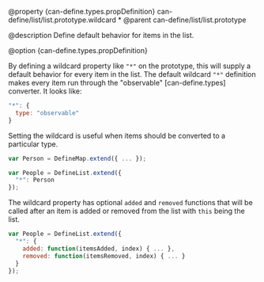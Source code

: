 @property {can-define.types.propDefinition} can-define/list/list.prototype.wildcard *
@parent can-define/list/list.prototype

@description Define default behavior for items in the list.

@option {can-define.types.propDefinition}

By defining a wildcard property like `"*"` on the prototype, this will supply a
default behavior for every item in the list.  The default wildcard `"*"` definition
makes every item run through the "observable" [can-define.types] converter.
It looks like:

```js
"*": {
  type: "observable"
}
```

Setting the wildcard is useful when items should be converted to a particular type.

```js
var Person = DefineMap.extend({ ... });

var People = DefineList.extend({
  "*": Person
});
```

The wildcard property has optional `added` and `removed` functions that will be called after 
an item is added or removed from the list with `this` being the list.

```js
var People = DefineList.extend({
  "*": {
  	added: function(itemsAdded, index) { ... },
  	removed: function(itemsRemoved, index) { ... }
  }
});
```
